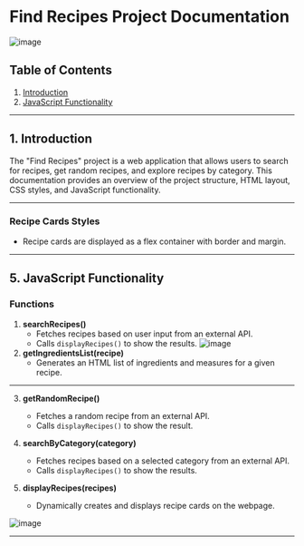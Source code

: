 # Find Recipes Project Documentation
![image](https://github.com/abdomagdy0/Find-Recipe/assets/91535529/d0367ef4-205a-4914-9bd9-afd26f28d480)

## Table of Contents
1. [Introduction](#introduction)
5. [JavaScript Functionality](#javascript-functionality)

---

## 1. Introduction <a name="introduction"></a>

The "Find Recipes" project is a web application that allows users to search for recipes, get random recipes, and explore recipes by category. This documentation provides an overview of the project structure, HTML layout, CSS styles, and JavaScript functionality.

---

### Recipe Cards Styles

- Recipe cards are displayed as a flex container with border and margin.

---

## 5. JavaScript Functionality <a name="javascript-functionality"></a>

### Functions

1. **searchRecipes()**
   - Fetches recipes based on user input from an external API.
   - Calls `displayRecipes()` to show the results.
   ![image](https://github.com/abdomagdy0/Find-Recipe/assets/91535529/fe9ee4bd-693c-4f2e-8374-3f42a74a55d0)  
2. **getIngredientsList(recipe)**
   - Generates an HTML list of ingredients and measures for a given recipe.
****


3. **getRandomRecipe()**
   - Fetches a random recipe from an external API.
   - Calls `displayRecipes()` to show the result.


4. **searchByCategory(category)**
   - Fetches recipes based on a selected category from an external API.
   - Calls `displayRecipes()` to show the results.

5. **displayRecipes(recipes)**
   - Dynamically creates and displays recipe cards on the webpage.

![image](https://github.com/abdomagdy0/Find-Recipe/assets/91535529/44ff96d3-590a-4936-8fa4-09072719bb03)

---
